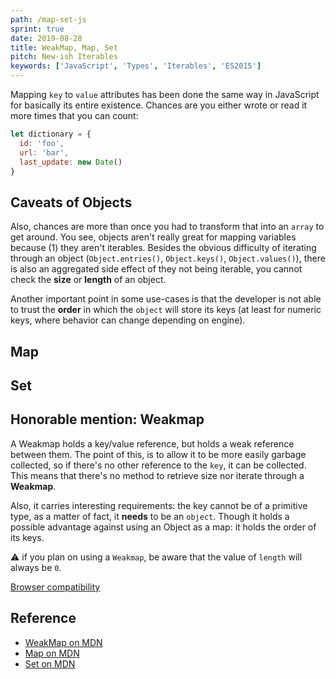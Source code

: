 ```yaml
---
path: /map-set-js
sprint: true
date: 2019-08-28
title: WeakMap, Map, Set
pitch: New-ish Iterables
keywords: ['JavaScript', 'Types', 'Iterables', 'ES2015']
---
```


Mapping `key` to `value` attributes has been done the same way in JavaScript for basically its entire existence. Chances are you either wrote or read it more times that you can count:

```js
let dictionary = {
  id: 'foo',
  url: 'bar',
  last_update: new Date()
}
```

## Caveats of Objects

Also, chances are more than once you had to transform that into an `array` to get around. You see, objects aren't really great for mapping variables because (1) they aren't iterables. Besides the obvious difficulty of iterating through an object (`Object.entries()`, `Object.keys()`, `Object.values()`), there is also an aggregated side effect of they not being iterable, you cannot check the **size** or **length** of an object.

Another important point in some use-cases is that the developer is not able to trust the **order** in which the `object` will store its keys (at least for numeric keys, where behavior can change depending on engine).

## Map

## Set

## Honorable mention: Weakmap

A Weakmap holds a key/value reference, but holds a weak reference between them. The point of this, is to allow it to be more easily garbage collected, so if there's no other reference to the `key`, it can be collected. This means that there's no method to retrieve size nor iterate through a **Weakmap**.

Also, it carries interesting requirements: the key cannot be of a primitive type, as a matter of fact, it **needs** to be an `object`. Though it holds a possible advantage against using an Object as a map: it holds the order of its keys.

⚠️ if you plan on using a `Weakmap`, be aware that the value of `length` will always be `0`.

[Browser compatibility](https://developer.mozilla.org/en-US/docs/Web/JavaScript/Reference/Global_Objects/WeakMap#Browser_compatibility)

## Reference

- [WeakMap on MDN](https://mdn.io/weakmap)
- [Map on MDN](https://mdn.io/map)
- [Set on MDN](https://mdn.io/set)

